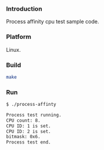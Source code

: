 ### Introduction

Process affinity cpu test sample code.


### Platform

Linux.


### Build

```bash
make
```


### Run

```bash
$ ./process-affinty

Process test running.
CPU count: 8.
CPU ID: 1 is set.
CPU ID: 2 is set.
bitmask: 0x6.
Process test end.
```
